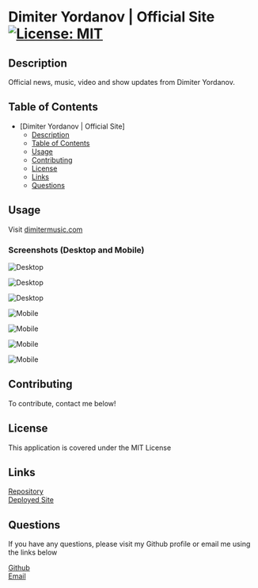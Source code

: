 # Dimiter Yordanov | Official Site [![License: MIT](https://img.shields.io/badge/License-MIT-yellow.svg)](https://opensource.org/licenses/MIT)

## Description
Official news, music, video and show updates from Dimiter Yordanov.

## Table of Contents
- [Dimiter Yordanov | Official Site]
  - [Description](#description)
  - [Table of Contents](#table-of-contents)
  - [Usage](#usage)
  - [Contributing](#contributing)
  - [License](#license)
  - [Links](#links)
  - [Questions](#questions)

## Usage
Visit [dimitermusic.com](https://www.dimitermusic.com)

### Screenshots (Desktop and Mobile)
![Desktop](./assets/images/ss1d.png)  

![Desktop](./assets/images/ss2d.png)  

![Desktop](./assets/images/ss3d.png)  

![Mobile](./assets/images/ss1m.png)  

![Mobile](./assets/images/ss2m.png)  

![Mobile](./assets/images/ss3m.png)  

![Mobile](./assets/images/ss4m.png)  


## Contributing
To contribute, contact me below!

## License
This application is covered under the MIT License

## Links
[Repository](https://github.com/dimitermusic/official-website)  
[Deployed Site](https://www.dimitermusic.com)

## Questions
If you have any questions, please visit my Github profile or email me using the links below

[Github](https://github.com/dimitermusic)  
[Email](mailto:info@dimitermusic.com)